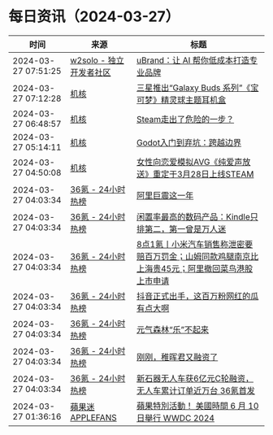 ﻿# 每日资讯（2024-03-27）

|时间|来源|标题|
|---|---|---|
|2024-03-27 07:51:25|[w2solo - 独立开发者社区](https://w2solo.com/topics/feed)|[uBrand：让 AI 帮你低成本打造专业品牌](https://w2solo.com/topics/4508)|
|2024-03-27 07:12:28|[机核](https://www.gcores.com/rss)|[三星推出“Galaxy Buds 系列”《宝可梦》精灵球主题耳机盒](https://www.gcores.com/articles/179483)|
|2024-03-27 06:48:57|[机核](https://www.gcores.com/rss)|[Steam走出了危险的一步？](https://www.gcores.com/articles/179480)|
|2024-03-27 05:14:11|[机核](https://www.gcores.com/rss)|[Godot入门到弃坑：跨越边界](https://www.gcores.com/articles/179473)|
|2024-03-27 04:50:08|[机核](https://www.gcores.com/rss)|[女性向恋爱模拟AVG《纯爱声放送》重定于3月28日上线STEAM](https://www.gcores.com/articles/179475)|
|2024-03-27 04:03:34|[36氪 - 24小时热榜](https://rss.mifaw.com/articles/5c8bb11a3c41f61efd36683e/5c91d2e23882afa09dff4901)|[阿里巨震这一年](https://36kr.com/p/2706106806794376)|
|2024-03-27 04:03:34|[36氪 - 24小时热榜](https://rss.mifaw.com/articles/5c8bb11a3c41f61efd36683e/5c91d2e23882afa09dff4901)|[闲置率最高的数码产品：Kindle只排第二，第一曾是万人迷](https://36kr.com/p/2706243943404163)|
|2024-03-27 04:03:34|[36氪 - 24小时热榜](https://rss.mifaw.com/articles/5c8bb11a3c41f61efd36683e/5c91d2e23882afa09dff4901)|[8点1氪丨小米汽车销售称泄密要赔百万罚金；山姆同款鸡腿南京比上海贵45元；阿里撤回菜鸟港股上市申请](https://36kr.com/p/2707060727396224)|
|2024-03-27 04:03:34|[36氪 - 24小时热榜](https://rss.mifaw.com/articles/5c8bb11a3c41f61efd36683e/5c91d2e23882afa09dff4901)|[抖音正式出手，这百万粉网红的瓜有点大啊](https://36kr.com/p/2706502895587209)|
|2024-03-27 04:03:34|[36氪 - 24小时热榜](https://rss.mifaw.com/articles/5c8bb11a3c41f61efd36683e/5c91d2e23882afa09dff4901)|[元气森林“乐”不起来](https://36kr.com/p/2706298235959169)|
|2024-03-27 04:03:34|[36氪 - 24小时热榜](https://rss.mifaw.com/articles/5c8bb11a3c41f61efd36683e/5c91d2e23882afa09dff4901)|[刚刚，稚晖君又融资了](https://36kr.com/p/2706154567300993)|
|2024-03-27 04:03:34|[36氪 - 24小时热榜](https://rss.mifaw.com/articles/5c8bb11a3c41f61efd36683e/5c91d2e23882afa09dff4901)|[新石器无人车获6亿元C轮融资，无人车累计订单近万台 36氪首发](https://36kr.com/p/2700119327668104)|
|2024-03-27 01:36:16|[蘋果迷 APPLEFANS](https://applefans.today/feed/)|[蘋果特別活動！ 美國時間 6 月 10 日舉行 WWDC 2024](https://applefans.today/2024-03-wwdc24-special-event/)|
